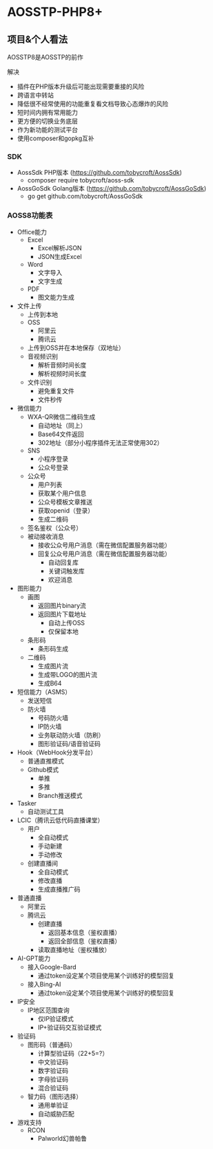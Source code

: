 # AOSSTP-PHP8+

## 项目&个人看法

AOSSTP8是AOSSTP的前作

解决

- 插件在PHP版本升级后可能出现需要重接的风险
- 跨语言中转站
- 降低很不经常使用的功能重复看文档导致心态爆炸的风险
- 短时间内拥有常用能力
- 更方便的切换业务底层
- 作为新功能的测试平台
- 使用composer和gopkg互补

### SDK

- AossSdk PHP版本 (https://github.com/tobycroft/AossSdk)
    - composer require tobycroft/aoss-sdk
- AossGoSdk Golang版本 (https://github.com/tobycroft/AossGoSdk)
    - go get github.com/tobycroft/AossGoSdk

### AOSS8功能表

- Office能力
    - Excel
        - Excel解析JSON
        - JSON生成Excel
    - Word
        - 文字导入
        - 文字生成
    - PDF
        - 图文能力生成
- 文件上传
    - 上传到本地
    - OSS
        - 阿里云
        - 腾讯云
    - 上传到OSS并在本地保存（双地址）
    - 音视频识别
        - 解析音频时间长度
        - 解析视频时间长度
    - 文件识别
        - 避免重复文件
        - 文件秒传
- 微信能力
    - WXA-QR微信二维码生成
        - 自动地址（同上）
        - Base64文件返回
        - 302地址（部分小程序插件无法正常使用302）
    - SNS
        - 小程序登录
        - 公众号登录
    - 公众号
        - 用户列表
        - 获取某个用户信息
        - 公众号模板文章推送
        - 获取openid（登录）
        - 生成二维码
    - 签名鉴权（公众号）
    - 被动接收消息
        - 接收公众号用户消息（需在微信配置服务器功能）
        - 回复公众号用户消息（需在微信配置服务器功能）
            - 自动回复库
            - 关键词触发库
            - 欢迎消息
- 图形能力
    - 画图
        - 返回图片binary流
        - 返回图片下载地址
            - 自动上传OSS
            - 仅保留本地
    - 条形码
        - 条形码生成
    - 二维码
        - 生成图片流
        - 生成带LOGO的图片流
        - 生成B64
- 短信能力（ASMS）
    - 发送短信
    - 防火墙
        - 号码防火墙
        - IP防火墙
        - 业务联动防火墙（防刷）
        - 图形验证码/语音验证码
- Hook（WebHook分发平台）
    - 普通直推模式
    - Github模式
        - 单推
        - 多推
        - Branch推送模式
- Tasker
    - 自动测试工具
- LCIC（腾讯云低代码直播课堂）
    - 用户
        - 全自动模式
        - 手动新建
        - 手动修改
    - 创建直播间
        - 全自动模式
        - 修改直播
        - 生成直播推广码
- 普通直播
    - 阿里云
    - 腾讯云
        - 创建直播
            - 返回基本信息（鉴权直播）
            - 返回全部信息（鉴权直播）
        - 读取直播地址（鉴权播放）
- AI-GPT能力
    - 接入Google-Bard
        - 通过token设定某个项目使用某个训练好的模型回复
    - 接入Bing-AI
        - 通过token设定某个项目使用某个训练好的模型回复
- IP安全
    - IP地区范围查询
        - 仅IP验证模式
        - IP+验证码交互验证模式
- 验证码
    - 图形码（普通码）
        - 计算型验证码（22+5=?）
        - 中文验证码
        - 数字验证码
        - 字母验证码
        - 混合验证码
    - 智力码（图形选择）
        - 通用单验证
        - 自动威胁匹配
- 游戏支持
    - RCON
        - Palworld幻兽帕鲁